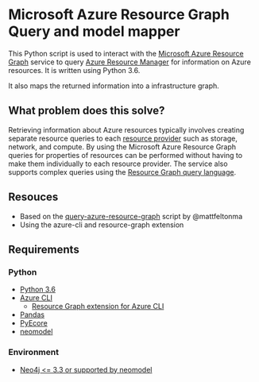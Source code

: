 # Microsoft Azure Resource Graph Query and model mapper
This Python script is used to interact with the [Microsoft Azure Resource Graph](https://docs.microsoft.com/en-us/azure/governance/resource-graph/) service to query [Azure Resource Manager](https://docs.microsoft.com/en-us/azure/azure-resource-manager/resource-group-overview) for information on Azure resources.  It is written using Python 3.6.

It also maps the returned information into a infrastructure graph.

## What problem does this solve?
Retrieving information about Azure resources typically involves creating separate resource queries to each [resource provider](https://docs.microsoft.com/en-us/azure/azure-resource-manager/resource-manager-supported-services) such as storage, network, and compute.  By using the Microsoft Azure Resource Graph queries for properties of resources can be performed without having to make them individually to each resource provider.  The service also supports complex queries using the [Resource Graph query language](https://docs.microsoft.com/en-us/azure/governance/resource-graph/concepts/query-language).

## Resouces

* Based on the [query-azure-resource-graph](https://github.com/mattfeltonma/query-azure-resource-graph) script by @mattfeltonma
* Using the azure-cli and resource-graph extension

## Requirements

### Python

* [Python 3.6](https://www.python.org/downloads/release/python-368/)
* [Azure CLI](https://github.com/Azure/azure-cl)
    * [Resource Graph extension for Azure CLI](https://github.com/Azure/azure-cli-extensions/tree/master/src/resource-graph)
* [Pandas](https://pandas.pydata.org/)
* [PyEcore](https://pyecore.readthedocs.io/en/latest/index.html)
* [neomodel](https://github.com/neo4j-contrib/neomodel)

### Environment

* [Neo4j <= 3.3 or supported by neomodel](https://neo4j.com/)
